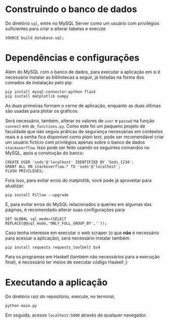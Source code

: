 # Construindo o banco de dados
Do diretório `sql`, entre no MySQL Server como um usuário com privilégios suficientes para criar e alterar tabelas e execute
```
SOURCE build_database.sql;
```

# Dependências e configurações
Além do MySQL com o banco de dados, para executar a aplicação em si é necessário instalar as bibliotecas a seguir, já listadas na forma dos comados de instalação pelo pip:
```
pip install mysql-connector-python flask
pip install matplotlib numpy
```

As duas primeiras formam o cerne de aplicação, enquanto as duas últimas são usadas para plotar os gráficos.

Será necessário, também, alterar os valores de `user` e `passwd` na função `connect` em `db_functions.py`. Como este foi um pequeno projeto de faculdade que não seguiu práticas de segurança necessárias em contextos reais e a senha fica disponível como _plain text_, pode ser recomendável criar um usuário fícticio com privilégios apenas sobre o banco de dados `stackoverflow`. Isso pode ser feito usando os seguintes comandos no MySQL, após a construção do banco:
```
CREATE USER 'sods'@'localhost' IDENTIFIED BY 'Sods_1234';
GRANT ALL ON stackoverflow.* TO 'sods'@'localhost';
FLUSH PRIVILEGES;
```

Fora isso, para evitar erros do matplotlib, você pode já aproveitar para atualizar:
```
pip install Pillow --upgrade
```

E, para evitar erros do MySQL relacionados a queries em algumas das páginas, é recomendado alterar suas configurações para:
```
SET GLOBAL sql_mode=(SELECT REPLACE(@@sql_mode,'ONLY_FULL_GROUP_BY','')); 
```

Caso tenha interesse em executar o web scraper (o que **não** é necessário para acessar a aplicação), será necessário instalar também:
```
pip install requests requests_toolbelt bs4
```

Para os programas em Haskell (também não necessários para a execução final), é necessário ter meios de executar código Haskell ;)

# Executando a aplicação
Do diretório raiz do repositório, execute, no terminal,
```
python main.py
```

Em seguida, acesse `localhost:5000` através de qualquer navegador.